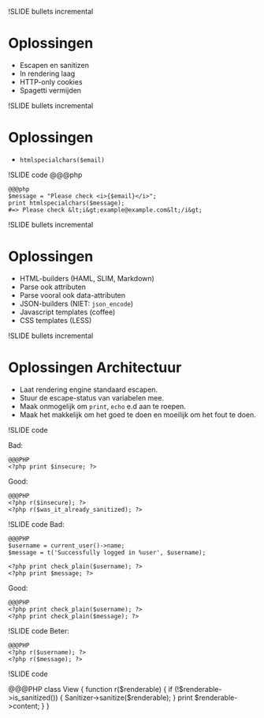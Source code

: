 !SLIDE bullets incremental
# Oplossingen #

* Escapen en sanitizen
* In rendering laag
* HTTP-only cookies
* Spagetti vermijden

!SLIDE bullets incremental
# Oplossingen #
 * `htmlspecialchars($email)`

!SLIDE code
    @@@php
    <?php print htmlspecialchars($email) ?>

    @@@php
    $message = "Please check <i>{$email}</i>";
    print htmlspecialchars($message);
    #=> Please check &lt;i&gt;example@example.com&lt;/i&gt;

!SLIDE bullets incremental
# Oplossingen #
* HTML-builders (HAML, SLIM, Markdown)
* Parse ook attributen
* Parse vooral ook data-attributen
* JSON-builders (NIET: `json_encode`)
* Javascript templates (coffee)
* CSS templates (LESS)

!SLIDE bullets incremental
# Oplossingen Architectuur #
* Laat rendering engine standaard escapen.
* Stuur de escape-status van variabelen mee.
* Maak onmogelijk om `print`, `echo` e.d aan te roepen.
* Maak het makkelijk om het goed te doen en moeilijk om het fout te
  doen.

!SLIDE code

Bad:

    @@@PHP
    <?php print $insecure; ?>

Good:

    @@@PHP
    <?php r($insecure); ?>
    <?php r($was_it_already_sanitized); ?>

!SLIDE code
Bad:

    @@@PHP
    $username = current_user()->name;
    $message = t('Successfully logged in %user', $username);

    <?php print check_plain($username); ?>
    <?php print $message; ?>

Good:

    @@@PHP
    <?php print check_plain($username); ?>
    <?php print check_plain($message); ?>

!SLIDE code
Beter:

    @@@PHP
    <?php r($username); ?>
    <?php r($message); ?>

!SLIDE code

   @@@PHP
   class View {
      function r($renderable) {
        if (!$renderable->is_sanitized()) {
          Sanitizer->sanitize($renderable);
        }
        print $renderable->content;
      }
    }
